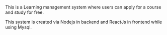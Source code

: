 This is a Learning management system where users can apply for a course and study for free.

This system is created via Nodejs in backend and ReactJs in frontend while using Mysql.
